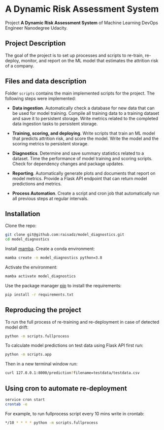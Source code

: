 # A Dynamic Risk Assessment System

Project **A Dynamic Risk Assessment System** of Machine Learning DevOps Engineer Nanodegree Udacity.

## Project Description
The goal of the project is to set up processes and scripts to re-train, re-deploy, monitor, and report on the ML model that estimates the attrition risk of a company.

## Files and data description
Folder `scripts` contains the main implemented scripts for the project. The following steps were implemented:

* **Data ingestion**. Automatically check a database for new data that can be used for model training. Compile all training data to a training dataset and save it to persistent storage. Write metrics related to the completed data ingestion tasks to persistent storage.

* **Training, scoring, and deploying**. Write scripts that train an ML model that predicts attrition risk, and score the model. Write the model and the scoring metrics to persistent storage.

* **Diagnostics**. Determine and save summary statistics related to a dataset. Time the performance of model training and scoring scripts. Check for dependency changes and package updates.

* **Reporting**. Automatically generate plots and documents that report on model metrics. Provide a Flask API endpoint that can return model predictions and metrics.

* **Process Automation**. Create a script and cron job that automatically run all previous steps at regular intervals.
 
## Installation
Clone the repo:

```bash
git clone git@github.com:raisadz/model_diagnostics.git
cd model_diagnostics
```

Install [mamba](https://pypi.org/project/mamba/).
Create a conda environment:

```bash
mamba create -n model_diagnostics python=3.8
```

Activate the environment:

```bash
mamba activate model_diagnostics
```

Use the package manager [pip](https://pip.pypa.io/en/stable/) to install the requirements:
```bash
pip install -r requirements.txt
```

## Reproducing the project
To run the full process of re-training and re-deployment in case of detected model drift:
```bash
python -m scripts.fullprocess
```
To calculate model predictions on test data using Flask API first run:
```bash
python -m scripts.app
```
Then in a new terminal window run:
```bash
curl 127.0.0.1:8000/prediction?filename=testdata/testdata.csv
```

## Using cron to automate re-deployment
```bash
service cron start
crontab -e
```

For example, to run fullprocess script every 10 mins write in crontab:
```bash
*/10 * * * * python -m scripts.fullprocess
```

